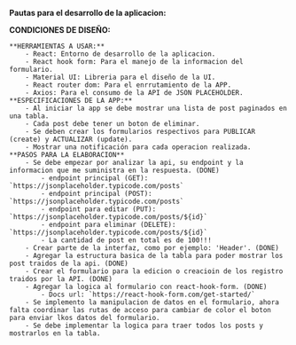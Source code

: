 
**Pautas para el desarrollo de la aplicacion:**

**CONDICIONES DE DISEÑO:**

    **HERRAMIENTAS A USAR:**
        - React: Entorno de desarrollo de la aplicacion.
        - React hook form: Para el manejo de la informacion del formulario.
        - Material UI: Libreria para el diseño de la UI.
        - React router dom: Para el enrrutamiento de la APP.
        - Axios: Para el consumo de la API de JSON PLACEHOLDER. 
    **ESPECIFICACIONES DE LA APP:**
        - Al iniciar la app se debe mostrar una lista de post paginados en una tabla.
        - Cada post debe tener un boton de eliminar.
        - Se deben crear los formularios respectivos para PUBLICAR (create) y ACTUALIZAR (update).
        - Mostrar una notificación para cada operacion realizada.
    **PASOS PARA LA ELABORACION**
        - Se debe empezar por analizar la api, su endpoint y la informacion que me suministra en la respuesta. (DONE)
            - endpoint principal (GET): `https://jsonplaceholder.typicode.com/posts`
            - endpoint principal (POST): `https://jsonplaceholder.typicode.com/posts`
            - endpoint para editar (PUT): `https://jsonplaceholder.typicode.com/posts/${id}`
            - endpoint para eliminar (DELETE): `https://jsonplaceholder.typicode.com/posts/${id}`
            - La cantidad de post en total es de 100!!!
        - Crear parte de la interfaz, como por ejemplo: 'Header'. (DONE)
        - Agregar la estructura basica de la tabla para poder mostrar los post traidos de la api. (DONE)
        - Crear el formulario para la edicion o creacioin de los registro traidos por la API. (DONE)
        - Agregar la logica al formulario con react-hook-form. (DONE)
            - Docs url: `https://react-hook-form.com/get-started/`
        - Se implemento la manipulacion de datos en el formulario, ahora falta coordinar las rutas de acceso para cambiar de color el boton para enviar lkos datos del formulario.
        - Se debe implementar la logica para traer todos los posts y mostrarlos en la tabla.
        
    
